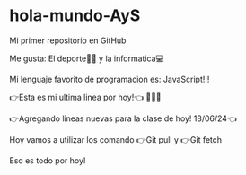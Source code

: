 
# hola-mundo-AyS

Mi primer repositorio en GitHub

Me gusta: El deporte🏉🥋 y la informatica💻

Mi lenguaje favorito de programacion es: JavaScript!!!

👉Esta es mi ultima linea por hoy!👈 👋👋👋


👉Agregando lineas nuevas para la clase de hoy! 18/06/24👈

Hoy vamos a utilizar los comando 👉Git pull y 👉Git fetch

Eso es todo por hoy!
